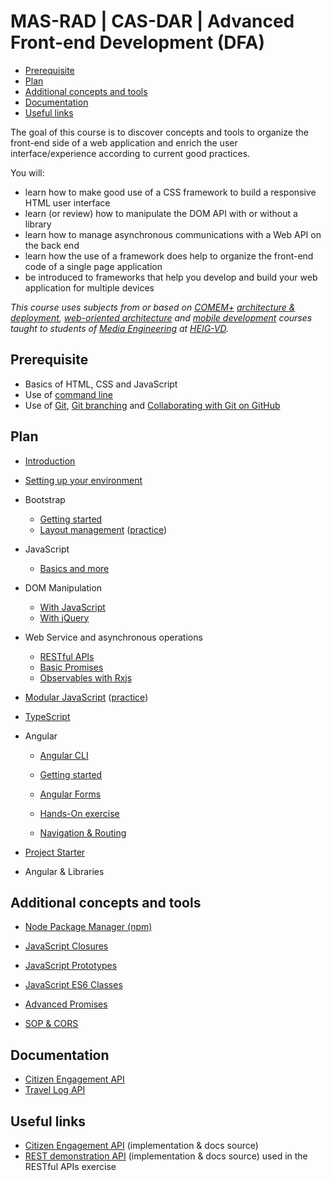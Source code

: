 # MAS-RAD | CAS-DAR | Advanced Front-end Development (DFA)

<!-- START doctoc generated TOC please keep comment here to allow auto update -->
<!-- DON'T EDIT THIS SECTION, INSTEAD RE-RUN doctoc TO UPDATE -->


- [Prerequisite](#prerequisite)
- [Plan](#plan)
- [Additional concepts and tools](#additional-concepts-and-tools)
- [Documentation](#documentation)
- [Useful links](#useful-links)

<!-- END doctoc generated TOC please keep comment here to allow auto update -->

The goal of this course is to discover concepts and tools to organize the front-end side of a web application and enrich the user interface/experience according to current good practices.

You will:

- learn how to make good use of a CSS framework to build a responsive HTML user interface
- learn (or review) how to manipulate the DOM API with or without a library
- learn how to manage asynchronous communications with a Web API on the back end
- learn how the use of a framework does help to organize the front-end code of a single page application
- be introduced to frameworks that help you develop and build your web application for multiple devices

_This course uses subjects from or based on [COMEM+][comem] [architecture & deployment][comem-archidep], [web-oriented architecture][comem-archioweb] and [mobile development][comem-devmobil] courses taught to students of [Media Engineering][im] at [HEIG-VD][heig]._

## Prerequisite

- Basics of HTML, CSS and JavaScript
- Use of [command line][cli]
- Use of [Git][git], [Git branching][git-b] and [Collaborating with Git on GitHub][collab]

## Plan

- [Introduction][dfa]
- [Setting up your environment][setup]

- Bootstrap
  - [Getting started][bb]
  - [Layout management][blm] ([practice][bex])

- JavaScript
  - [Basics and more][js-bas]

- DOM Manipulation
  - [With JavaScript][js-dom]
  - [With jQuery][jq-dom]

- Web Service and asynchronous operations
  - [RESTful APIs][rest]
  - [Basic Promises][js-prom-basic]
  - [Observables with Rxjs][rxjs]

- [Modular JavaScript][js-modules] ([practice][js-mod-practice])

- [TypeScript][ts]

- Angular
  - [Angular CLI][ng-cli]
  - [Getting started][ng]
  - [Angular Forms][ng-forms]
  - [Hands-On exercise][ng-exercise]

  - [Navigation & Routing][ng-router]

- [Project Starter][project-starter]

- Angular & Libraries
  <!-- - [Angular Bootstrap][ng-bootstrap] -->
  <!-- - [Angular Geolocation][geo-api] -->
  <!-- - [Angular Leaflet][ng-leaflet] -->


## Additional concepts and tools

- [Node Package Manager (npm)][npm]

- [JavaScript Closures][js-clos]
- [JavaScript Prototypes][js-prot]
- [JavaScript ES6 Classes][js-classes]
- [Advanced Promises][js-prom]

- [SOP & CORS][sop-cors]

## Documentation

- [Citizen Engagement API][citizen-engagement-api-docs]
- [Travel Log API][travel-log-api-docs]

## Useful links

- [Citizen Engagement API][citizen-engagement-api] (implementation & docs source)
- [REST demonstration API][rest-demo] (implementation & docs source) used in the RESTful APIs exercise

[angular-leafet]: https://mediacomem.github.io/comem-archidep/latest/subjects/angular-leaflet/
[api-call]: ./subjects/api-call
[bb]: ./subjects/bootstrap
[blm]: ./subjects/bootstrap-layout-management
[bex]: ./subjects/bootstrap-practice
[citizen-engagement-api]: https://github.com/MediaComem/comem-citizen-engagement-api
[citizen-engagement-api-docs]: https://mediacomem.github.io/comem-citizen-engagement-api/
[cli]: https://mediacomem.github.io/comem-archidep/latest/subjects/cli/?home=https%3A%2F%2Fmediacomem.github.io%2Fcomem-masrad-dfa%2Flatest
[comem]: http://www.heig-vd.ch/comem
[comem-archioweb]: https://mediacomem.github.io/comem-archioweb/latest/
[comem-archidep]: https://mediacomem.github.io/comem-archidep/latest/
[comem-devmobil]: https://mediacomem.github.io/comem-devmobil/latest/
[collab]: https://mediacomem.github.io/comem-archidep/latest/subjects/git-collaborating?home=https%3A%2F%2Fmediacomem.github.io%2Fcomem-masrad-dfa%2Flatest
[dfa]: ./subjects/intro
[git]: https://mediacomem.github.io/comem-archidep/latest/subjects/git/?home=https%3A%2F%2Fmediacomem.github.io%2Fcomem-masrad-dfa%2Flatest
[git-b]: https://mediacomem.github.io/comem-archidep/latest/subjects/git-branching?home=https%3A%2F%2Fmediacomem.github.io%2Fcomem-masrad-dfa%2Flatest
[geo-api]: ./subjects/angular-geolocation/
[heig]: http://www.heig-vd.ch
[im]: https://heig-vd.ch/formations/bachelor/filieres/ingenierie-des-medias
[jq-dom]: ./subjects/jquery-dom
[js-ajax]: ./subjects/js-ajax
[js-bas]: ./subjects/js
[js-classes]: https://mediacomem.github.io/comem-devmobil/latest/subjects/js-classes/?home=https%3A%2F%2Fmediacomem.github.io%2Fcomem-masrad-dfa%2Flatest
[js-clos]: https://mediacomem.github.io/comem-devmobil/latest/subjects/js-closures/?home=https%3A%2F%2Fmediacomem.github.io%2Fcomem-masrad-dfa%2Flatest
[js-dom]: ./subjects/js-dom
[js-mod-practice]: https://github.com/Tazaf/masrad-dfa-js-module-practice
[js-modules]: https://mediacomem.github.io/comem-devmobil/latest/subjects/js-modules?home=https%3A%2F%2Fmediacomem.github.io%2Fcomem-masrad-dfa%2Flatest
[js-prom]: https://mediacomem.github.io/comem-devmobil/latest/subjects/js-promises/?home=https%3A%2F%2Fmediacomem.github.io%2Fcomem-masrad-dfa%2Flatest
[js-prom-basic]: https://mediacomem.github.io/comem-devmobil/latest/subjects/js-promises-basics/?home=https%3A%2F%2Fmediacomem.github.io%2Fcomem-masrad-dfa%2Flatest
[js-prot]: https://mediacomem.github.io/comem-devmobil/latest/subjects/js-prototypes/?home=https%3A%2F%2Fmediacomem.github.io%2Fcomem-masrad-dfa%2Flatest
[mapbox]: https://www.mapbox.com/mapbox.js/api/v3.0.1/
[ng]: ./subjects/angular
[ng-cli]: ./subjects/angular-cli
[ng-bootstrap]: ./subjects/angular-ui-bootstrap
[ng-exercise]: https://github.com/Tazaf/masrad-dfa-angular-starter-practice
[ng-forms]: ./subjects/angular-forms
[ng-router]: ./subjects/angular-routing
[ng-starter]: ./subjects/angular-auth-starter/
[ng-ui-router]: ./subjects/angular-ui-router
[ng-ui-router-exercise]: https://github.com/MediaComem/comem-webdev-angular-ui-router-exercise
[npm]: https://mediacomem.github.io/comem-archioweb/2019-2020/subjects/npm/?home=https%3A%2F%2Fmediacomem.github.io%2Fcomem-masrad-dfa%2Flatest
[project-starter]: https://github.com/Tazaf/masrad-project-starter
[rest]: https://mediacomem.github.io/comem-archioweb/latest/subjects/rest/?home=https%3A%2F%2Fmediacomem.github.io%2Fcomem-masrad-dfa%2Flatest
[rest-demo]: https://github.com/MediaComem/comem-webdev-express-rest-demo
[rxjs]: https://mediacomem.github.io/comem-devmobil/latest/subjects/rxjs/?home=https%3A%2F%2Fmediacomem.github.io%2Fcomem-masrad-dfa%2Flatest
[setup]: ./subjects/setup
[sop-cors]: ./subjects/sop-cors
[travel-log-api-docs]: https://comem-travel-log-api.herokuapp.com/
[ts]: https://mediacomem.github.io/comem-devmobil/latest/subjects/ts/?home=https%3A%2F%2Fmediacomem.github.io%2Fcomem-masrad-dfa%2Flatest

